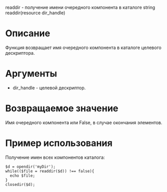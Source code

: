 readdir - получение имени очередного компонента в каталоге
    string readdir(resource dir_handle)

Описание
========

Функция возвращает имя очередного компонента в каталоге целевого дескриптора.

Аргументы
=========

* dir_handle - целевой дескриптор.

Возвращаемое значение
=====================

Имя очередного компонента или False, в случае окончания элементов.

Пример использования
====================

Получение имен всех компонентов каталога:

    $d = opendir('myDir');
    while(($file = readdir($d)) !== false){
      echo $file;
    }
    closedir($d);
